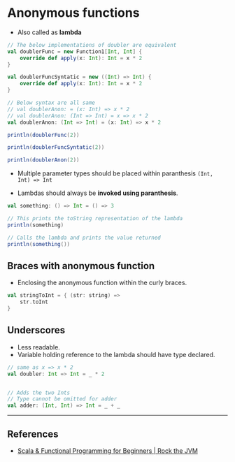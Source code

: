 # Anonymous functions

* Also called as **lambda**

```Scala
// The below implementations of doubler are equivalent
val doublerFunc = new Function1[Int, Int] {
    override def apply(x: Int): Int = x * 2
}

val doublerFuncSyntatic = new ((Int) => Int) {
    override def apply(x: Int): Int = x * 2
}

// Below syntax are all same
// val doublerAnon: = (x: Int) => x * 2
// val doublerAnon: (Int => Int) = x => x * 2
val doublerAnon: (Int => Int) = (x: Int) => x * 2

println(doublerFunc(2))

println(doublerFuncSyntatic(2))

println(doublerAnon(2))
```

* Multiple parameter types should be placed within paranthesis `(Int, Int) => Int`

* Lambdas should always be **invoked using paranthesis**.

```Scala
val something: () => Int = () => 3

// This prints the toString representation of the lambda
println(something)

// Calls the lambda and prints the value returned
println(something())
```

## Braces with anonymous function

* Enclosing the anonymous function within the curly braces.

```Scala
val stringToInt = { (str: string) =>
    str.toInt
}
```

## Underscores

* Less readable.
* Variable holding reference to the lambda should have type declared.

```Scala
// same as x => x * 2
val doubler: Int => Int = _ * 2


// Adds the two Ints
// Type cannot be omitted for adder
val adder: (Int, Int) => Int = _ + _
```

---

## References

* [Scala & Functional Programming for Beginners | Rock the JVM](https://www.udemy.com/share/1013xsCUMfd1lVR34=/)
